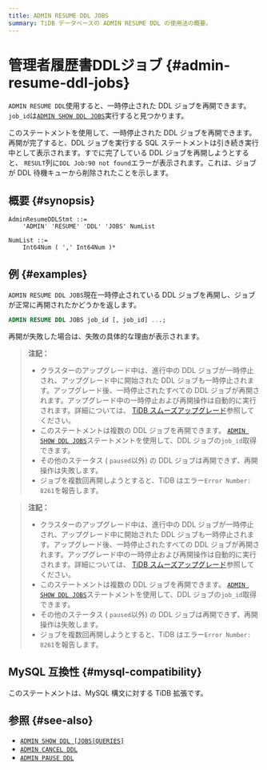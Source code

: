 ```yaml
---
title: ADMIN RESUME DDL JOBS
summary: TiDB データベースの ADMIN RESUME DDL の使用法の概要。
---
```


# 管理者履歴書DDLジョブ {#admin-resume-ddl-jobs}

`ADMIN RESUME DDL`使用すると、一時停止された DDL ジョブを再開できます。 `job_id`は[`ADMIN SHOW DDL JOBS`](/sql-statements/sql-statement-admin-show-ddl.md)実行すると見つかります。

このステートメントを使用して、一時停止された DDL ジョブを再開できます。再開が完了すると、DDL ジョブを実行する SQL ステートメントは引き続き実行中として表示されます。すでに完了している DDL ジョブを再開しようとすると、 `RESULT`列に`DDL Job:90 not found`エラーが表示されます。これは、ジョブが DDL 待機キューから削除されたことを示します。

## 概要 {#synopsis}

```ebnf+diagram
AdminResumeDDLStmt ::=
    'ADMIN' 'RESUME' 'DDL' 'JOBS' NumList 

NumList ::=
    Int64Num ( ',' Int64Num )*
```

## 例 {#examples}

`ADMIN RESUME DDL JOBS`現在一時停止されている DDL ジョブを再開し、ジョブが正常に再開されたかどうかを返します。

```sql
ADMIN RESUME DDL JOBS job_id [, job_id] ...;
```

再開が失敗した場合は、失敗の具体的な理由が表示されます。

<CustomContent platform="tidb">

> **注記：**
>
> -   クラスターのアップグレード中は、進行中の DDL ジョブが一時停止され、アップグレード中に開始された DDL ジョブも一時停止されます。アップグレード後、一時停止されたすべての DDL ジョブが再開されます。アップグレード中の一時停止および再開操作は自動的に実行されます。詳細については、 [TiDB スムーズアップグレード](/smooth-upgrade-tidb.md)参照してください。
> -   このステートメントは複数の DDL ジョブを再開できます。 [`ADMIN SHOW DDL JOBS`](/sql-statements/sql-statement-admin-show-ddl.md)ステートメントを使用して、DDL ジョブの`job_id`取得できます。
> -   その他のステータス ( `paused`以外) の DDL ジョブは再開できず、再開操作は失敗します。
> -   ジョブを複数回再開しようとすると、TiDB はエラー`Error Number: 8261`を報告します。

</CustomContent>
<CustomContent platform="tidb-cloud">

> **注記：**
>
> -   クラスターのアップグレード中は、進行中の DDL ジョブが一時停止され、アップグレード中に開始された DDL ジョブも一時停止されます。アップグレード後、一時停止されたすべての DDL ジョブが再開されます。アップグレード中の一時停止および再開操作は自動的に実行されます。詳細については、 [TiDB スムーズアップグレード](https://docs.pingcap.com/tidb/stable/smooth-upgrade-tidb)参照してください。
> -   このステートメントは複数の DDL ジョブを再開できます。 [`ADMIN SHOW DDL JOBS`](/sql-statements/sql-statement-admin-show-ddl.md)ステートメントを使用して、DDL ジョブの`job_id`取得できます。
> -   その他のステータス ( `paused`以外) の DDL ジョブは再開できず、再開操作は失敗します。
> -   ジョブを複数回再開しようとすると、TiDB はエラー`Error Number: 8261`を報告します。

</CustomContent>

## MySQL 互換性 {#mysql-compatibility}

このステートメントは、MySQL 構文に対する TiDB 拡張です。

## 参照 {#see-also}

-   [`ADMIN SHOW DDL [JOBS|QUERIES]`](/sql-statements/sql-statement-admin-show-ddl.md)
-   [`ADMIN CANCEL DDL`](/sql-statements/sql-statement-admin-cancel-ddl.md)
-   [`ADMIN PAUSE DDL`](/sql-statements/sql-statement-admin-pause-ddl.md)
